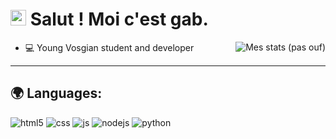 <h1><img src="https://avatars.githubusercontent.com/u/47774056?v=4" width="25"/> Salut ! Moi c'est gab.</h1>

<img align="right" alt="Mes stats (pas ouf)" src="https://github-readme-stats.vercel.app/api?username=zephyytb&show_icons=true&hide_border=true" />

- 💻 Young Vosgian student and developer

---

## 🌍 Languages:
<p>
  <img alt="html5" src="https://img.shields.io/badge/-HTML5-E34F26?style=flat-square&logo=html5&logoColor=white" />
  <img alt="css" src="https://img.shields.io/badge/-CSS-00A6FF?style=flat-square&logo=css3&logoColor=white" />
  <img alt="js" src="https://img.shields.io/badge/-Javascript-FFEE00?style=flat-square&logo=javascript&logoColor=black" />
  <img alt="nodejs" src="https://img.shields.io/badge/-NodeJS-43853D?style=flat-square&logo=Node.js&logoColor=white" />
  <img alt="python" src="https://img.shields.io/badge/-Python-21B500?style=flat-square&logo=python&logoColor=white" />
</p>

